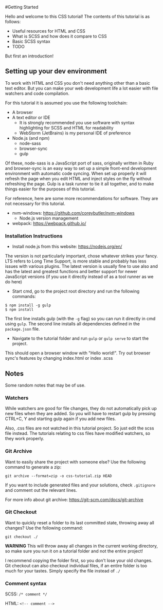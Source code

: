 #Getting Started

Hello and welcome to this CSS tutorial! The contents of this tutorial is as follows:

* Useful resources for HTML and CSS
* What is SCSS and how does it compare to CSS
* Basic SCSS syntax
* TODO


But first an introduction!

## Setting up your dev environment

To work with HTML and CSS you don't need anything other than a basic text editor. But you can make your web 
development life a lot easier with file watchers and code compilation.

For this tutorial it is assumed you use the following toolchain:

* A browser
* A text editor or IDE
    * It is strongly recommended you use software with syntax highlighting for SCSS and HTML for readability
    * WebStorm (JetBrains) is my personal IDE of preference
* Node.js (and npm)
    * node-sass
    * browser-sync
    * gulp
    
Of these, node-sass is a JavaScript port of sass, originally written in Ruby and browser-sync is an easy way to set 
up a simple front-end development environment with automatic code syncing. When set up properly it will refresh the 
page when you edit HTML and inject styles on the fly without refreshing the page. Gulp is a task runner to tie it all
 together, and to make things easier for the purposes of this tutorial.

For reference, here are some more recommendations for software. They are not necessary for this tutorial.

* nvm-windows: https://github.com/coreybutler/nvm-windows
    * Node.js version management
* webpack: https://webpack.github.io/

### Installation Instructions

* Install node.js from this website: https://nodejs.org/en/

The version is not particularly important, chose whatever strikes your fancy. LTS refers to Long Time Support, is
more stable and probably has less issues with various plugins. The latest version is usually fine to use also and 
has the latest and greatest functions and better support for newer JavaScript versions (if you use it directly 
instead of as a tool runner as we do here)

* Start cmd, go to the project root directory and run the following commands:
```
$ npm install -g gulp
$ npm install
```

The first line installs gulp (with the ```-g``` flag) so you can run it directly in cmd using ```gulp```. The second 
line installs all dependencies defined in the ```package.json``` file.

* Navigate to the tutorial folder and run ```gulp``` or ```gulp serve``` to start the project.

This should open a browser window with "Hello world!". Try out browser sync's features by changing index.html or index
.scss

## Notes

Some random notes that may be of use.

### Watchers

While watchers are good for file changes, they do not automatically pick up new files when they are added. So you 
will have to restart gulp by pressing CTRL+C, Y and starting gulp again if you add new files.

Also, .css files are not watched in this tutorial project. So just edit the scss file instead. The tutorials relating
 to css files have modified watchers, so they work properly.

### Git Archive
Want to easily share the project with someone else? Use the following command to generate a zip:
```
git archive --format=zip -o css-tutorial.zip HEAD
```
If you want to include generated files and your solutions, check ``.gitignore`` and comment out the relevant lines.

For more info about git archive: https://git-scm.com/docs/git-archive

### Git Checkout
Want to quickly reset a folder to its last committed state, throwing away all changes? Use the following command:
```
git checkout ./
```
**WARNING** This will throw away all changes in the current working directory, so make sure you run it on a tutorial folder 
and 
not the entire project! 

I recommend copying the folder first, so you don't lose your old changes. Git checkout can also checkout individual 
files, if an entire folder is too much for your tastes. Simply specify the file instead of ```./```

### Comment syntax
SCSS: ``/* comment */``

HTML: ``<!-- comment -->``

